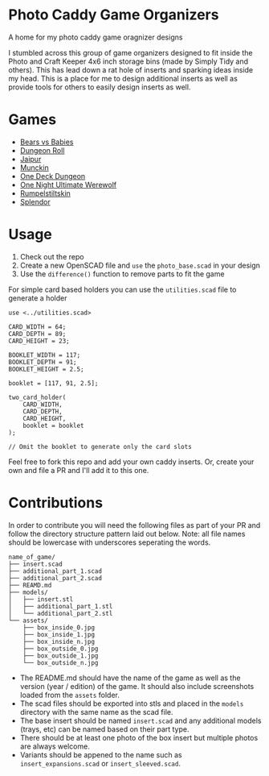 # Photo Caddy Game Organizers
A home for my photo caddy game oragnizer designs

I stumbled across this group of game organizers designed to fit inside the Photo and Craft Keeper 4x6 inch storage bins (made by Simply Tidy and others).  This has lead down a rat hole of inserts and sparking ideas inside my head.  This is a place for me to design additional inserts as well as provide tools for others to easily design inserts as well.

# Games
- [Bears vs Babies](https://github.com/pcon/photo_caddy_game_organizers/tree/main/bears_vs_babies)
- [Dungeon Roll](https://github.com/pcon/photo_caddy_game_organizers/tree/main/dungeon_roll)
- [Jaipur](https://github.com/pcon/photo_caddy_game_organizers/tree/main/jaipur)
- [Munckin](https://github.com/pcon/photo_caddy_game_organizers/tree/main/munchkin)
- [One Deck Dungeon](https://github.com/pcon/photo_caddy_game_organizers/tree/main/one_deck_dungeon)
- [One Night Ultimate Werewolf](https://github.com/pcon/photo_caddy_game_organizers/tree/main/one_night_ultimate_werewolf)
- [Rumpelstiltskin](https://github.com/pcon/photo_caddy_game_organizers/tree/main/rumpelstiltskin)
- [Splendor](https://github.com/pcon/photo_caddy_game_organizers/tree/main/splendor)

# Usage
1. Check out the repo
2. Create a new OpenSCAD file and `use` the `photo_base.scad` in your design
3. Use the `difference()` function to remove parts to fit the game

For simple card based holders you can use the `utilities.scad` file to generate a holder

```
use <../utilities.scad>

CARD_WIDTH = 64;
CARD_DEPTH = 89;
CARD_HEIGHT = 23;

BOOKLET_WIDTH = 117;
BOOKLET_DEPTH = 91;
BOOKLET_HEIGHT = 2.5;

booklet = [117, 91, 2.5];

two_card_holder(
    CARD_WIDTH,
    CARD_DEPTH,
    CARD_HEIGHT,
    booklet = booklet
);

// Omit the booklet to generate only the card slots

```

Feel free to fork this repo and add your own caddy inserts.  Or, create your own and file a PR and I'll add it to this one.

# Contributions
In order to contribute you will need the following files as part of your PR and follow the directory structure pattern laid out below.  Note: all file names should be lowercase with underscores seperating the words.

```
name_of_game/
├── insert.scad
├── additional_part_1.scad
├── additional_part_2.scad
├── REAMD.md
├── models/
│   ├── insert.stl
│   ├── additional_part_1.stl
│   └── additional_part_2.stl
└── assets/
    ├── box_inside_0.jpg
    ├── box_inside_1.jpg
    ├── box_inside_n.jpg
    ├── box_outside_0.jpg
    ├── box_outside_1.jpg
    └── box_outside_n.jpg
```

* The README.md should have the name of the game as well as the version (year / edition) of the game.  It should also include screenshots loaded from the `assets` folder.
* The scad files should be exported into stls and placed in the `models` directory with the same name as the scad file.
* The base insert should be named `insert.scad` and any additional models (trays, etc) can be named based on their part type.
* There should be at least one photo of the box insert but multiple photos are always welcome.
* Variants should be appened to the name such as `insert_expansions.scad` or `insert_sleeved.scad`.
